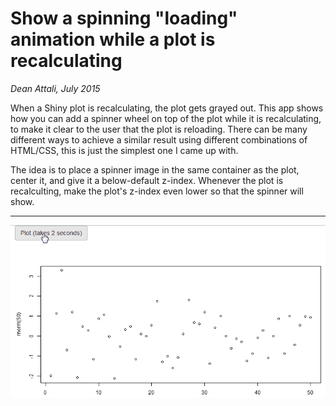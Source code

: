 # Show a spinning "loading" animation while a plot is recalculating

*Dean Attali, July 2015*

When a Shiny plot is recalculating, the plot gets grayed out. This app shows how you can add a spinner wheel on top of the plot while it is recalculating, to make it clear to the user that the plot is reloading. There can be many different ways to achieve a similar result using different combinations of HTML/CSS, this is just the simplest one I came up with.

The idea is to place a spinner image in the same container as the plot, center it, and give it a below-default z-index. Whenever the plot is recalculting, make the plot's z-index even lower so that the spinner will show.

---

[![Demo](./plot-spinner.gif)](./plot-spinner.gif)